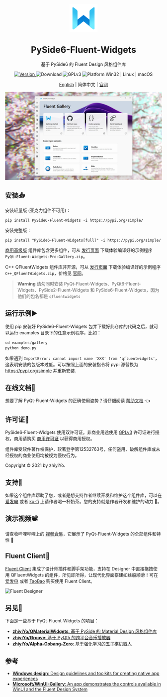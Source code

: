 <p align="center">
  <img width="18%" align="center" src="https://raw.githubusercontent.com/zhiyiYo/PyQt-Fluent-Widgets/master/docs/source/_static/logo.png" alt="logo">
</p>
  <h1 align="center">
  PySide6-Fluent-Widgets
</h1>
<p align="center">
  基于 PySide6 的 Fluent Design 风格组件库
</p>

<p align="center">
  <a href="https://pypi.org/project/PyQt-Fluent-Widgets" target="_blank">
    <img src="https://img.shields.io/pypi/v/pyqt-fluent-widgets?color=%2334D058&label=Version" alt="Version">
  </a>

  <a style="text-decoration:none">
    <img src="https://static.pepy.tech/personalized-badge/pyqt-fluent-widgets?period=total&units=international_system&left_color=grey&right_color=brightgreen&left_text=Downloads" alt="Download"/>
  </a>

  <a style="text-decoration:none">
    <img src="https://img.shields.io/badge/License-GPLv3-blue?color=#4ec820" alt="GPLv3"/>
  </a>

  <a style="text-decoration:none">
    <img src="https://img.shields.io/badge/Platform-Win32%20|%20Linux%20|%20macOS-blue?color=#4ec820" alt="Platform Win32 | Linux | macOS"/>
  </a>
</p>

<p align="center">
<a href="../README.md">English</a> | 简体中文 | <a href="https://qfluentwidgets.com/">官网</a>
</p>

![Interface](https://raw.githubusercontent.com/zhiyiYo/PyQt-Fluent-Widgets/master/docs/source/_static/Interface.jpg)


## 安装📥
安装轻量版 (亚克力组件不可用)：
```shell
pip install PySide6-Fluent-Widgets -i https://pypi.org/simple/
```
安装完整版：
```shell
pip install "PySide6-Fluent-Widgets[full]" -i https://pypi.org/simple/
```


[商用高级版](https://qfluentwidgets.com/zh/pages/pro) 组件库包含更多组件，可从 [发行页面](https://github.com/zhiyiYo/PyQt-Fluent-Widgets/releases) 下载体验编译好的示例程序 `PyQt-Fluent-Widgets-Pro-Gallery.zip`。

C++ QFluentWidgets 组件库非开源，可从 [发行页面](https://github.com/zhiyiYo/PyQt-Fluent-Widgets/releases) 下载体验编译好的示例程序 `C++_QFluentWidgets.zip`，价格见 [官网](https://qfluentwidgets.com/zh/price)。

> **Warning**
> 请勿同时安装 PyQt-Fluent-Widgets、PyQt6-Fluent-Widgets、PySide2-Fluent-Widgets 和 PySide6-Fluent-Widgets，因为他们的包名都是 `qfluentwidgets`


## 运行示例▶️
使用 pip 安装好 PySide6-Fluent-Widgets 包并下载好此仓库的代码之后，就可以运行 examples 目录下的任意示例程序，比如：
```python
cd examples/gallery
python demo.py
```

如果遇到 `ImportError: cannot import name 'XXX' from 'qfluentwidgets'`，这表明安装的包版本过低。可以按照上面的安装指令将 pypi 源替换为 https://pypi.org/simple 并重新安装.

## 在线文档📕
想要了解 PyQt-Fluent-Widgets 的正确使用姿势？请仔细阅读 [帮助文档](https://qfluentwidgets.com/zh/) 👈

## 许可证📄
PySide6-Fluent-Widgets 使用双许可证。非商业用途使用 [GPLv3](../LICENSE) 许可证进行授权，商用请购买 [商用许可证](https://qfluentwidgets.com/zh/price) 以获得商用授权。

组件库受软件著作权保护，软著登字第12532763号，任何盗用、破解组件库或未经授权的商业使用均被视为侵权行为。

Copyright © 2021 by zhiyiYo.

## 支持💖
如果这个组件库帮助了您，或者是想支持作者继续开发和维护这个组件库，可以在 [爱发电](https://afdian.net/a/zhiyiYo) 或者 [ko-fi](https://ko-fi.com/zhiyiYo) 上请作者喝一杯奶茶。您的支持就是作者开发和维护的动力 🥰。

## 演示视频📽️
请查收哔哩哔哩上的 [视频合集](https://www.bilibili.com/video/BV12c411L73q)，它展示了 PyQt-Fluent-Widgets 的全部组件和特性 🎉


## Fluent Client🚩
[Fluent Client](https://www.bilibili.com/video/BV1dS421K7Md) 集成了设计师插件和脚手架功能，支持在 Designer 中直接拖拽使用 QFluentWidgets 的组件，所见即所得，让现代化界面搭建如丝般顺滑！可在 [爱发电](https://afdian.net/item/6726fcc4247311ef8c6852540025c377) 或者 [TaoBao](https://item.taobao.com/item.htm?ft=t&id=767961666600) 购买使用 Fluent Client。

![Fluent Designer](https://img.fastmirror.net/s/2024/02/18/65d22363d4a73.jpg)


## 另见👀
下面是一些基于 PyQt-Fluent-Widgets 的项目：
* [**zhiyiYo/QMaterialWidgets**: 基于 PySide 的 Material Design 风格组件库](https://qmaterialwidgets.vercel.app/zh/)
* [**zhiyiYo/Groove**: 基于 PyQt5 的跨平台音乐播放器](https://github.com/zhiyiYo/Groove)
* [**zhiyiYo/Alpha-Gobang-Zero**: 基于强化学习的五子棋机器人](https://github.com/zhiyiYo/Alpha-Gobang-Zero)

## 参考
* [**Windows design**: Design guidelines and toolkits for creating native app experiences](https://learn.microsoft.com/zh-cn/windows/apps/design/)
* [**Microsoft/WinUI-Gallery**: An app demonstrates the controls available in WinUI and the Fluent Design System](https://github.com/microsoft/WinUI-Gallery)

